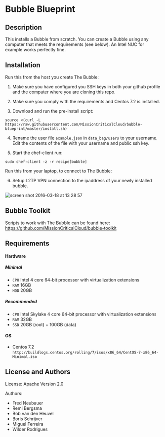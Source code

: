 # Bubble Blueprint

Description
------------
This installs a Bubble from scratch. You can create a Bubble using any computer that meets the requirements (see below). An Intel NUC for example works perfectly fine.

Installation
------------
Run this from the host you create The Bubble:

1. Make sure you have configured you SSH keys in both your github profile and the computer where you are cloning this repo.

2. Make sure you comply with the requirements and Centos 7.2 is installed.

3. Download and run the pre-install script:
```
source <(curl -L https://raw.githubusercontent.com/MissionCriticalCloud/bubble-blueprint/master/install.sh)
```

4. Rename the user file `example.json` in `data_bag/users` to your username. Edit the contents of the file with your username and public ssh key.

5. Start the chef-client run:
```
sudo chef-client -z -r recipe[bubble]
```

Run this from your laptop, to connect to The Bubble:

6. Setup L2TP VPN connection to the ipaddress of your newly installed bubble.

![screen shot 2016-03-18 at 13 28 57](https://cloud.githubusercontent.com/assets/1630096/13877811/68585b16-ed0d-11e5-9790-15ad2702f5a2.png)

Bubble Toolkit
-------------
Scripts to work with The Bubble can be found here: https://github.com/MissionCriticalCloud/bubble-toolkit

Requirements
------------

#### Hardware
##### Minimal
- `CPU` Intel 4 core 64-bit processor with virtualization extensions
- `RAM` 16GB
- `HDD` 20GB

##### Recommended
- `CPU` Intel Skylake 4 core 64-bit processor with virtualization extensions
- `RAM` 32GB
- `SSD` 20GB (root) + 100GB (data)

#### OS
- Centos 7.2 `http://buildlogs.centos.org/rolling/7/isos/x86_64/CentOS-7-x86_64-Minimal.iso`

License and Authors
-------------------
License: Apache Version 2.0

Authors:
* Fred Neubauer
* Remi Bergsma
* Bob van den Heuvel
* Boris Schrijver
* Miguel Ferreira
* Wilder Rodrigues
